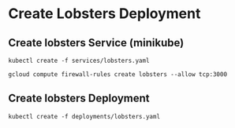 # Create Lobsters Deployment

## Create lobsters Service (minikube)

```
kubectl create -f services/lobsters.yaml
```

```
gcloud compute firewall-rules create lobsters --allow tcp:3000
```

## Create lobsters Deployment

```
kubectl create -f deployments/lobsters.yaml
```
